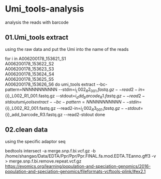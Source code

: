 # Umi_tools-analysis
analysis the reads with barcode

## 01.Umi_tools extract
using the raw data and put the Umi into the name of the reads

   for i in A006200178_153621_S1 \
    A006200178_153622_S2 \
    A006200178_153623_S3 \
    A006200178_153624_S4 \
    A006200178_153625_S5 \
    A006200178_153626_S6
    do
    umi_tools extract --bc-pattern=NNNNNNNNNNN --stdin=${i}_L002_R2_001.fastq.gz --read2-in=${i}_L002_R1_001.fastq.gz --stdout=${i}_add_barcode_R1.fastq.gz --read2-stdout
    umi_tools extract --bc-pattern=NNNNNNNNNNN --stdin=${i}_L002_R2_001.fastq.gz --read2-in=${i}_L002_R3_001.fastq.gz --stdout=${i}_add_barcode_R3.fastq.gz --read2-stdout
    done

## 02.clean data
using the specific adaptor seq 




bedtools intersect -a merge.snp.f.bi.vcf.gz -b /home/shangao/Data/EDTA/Ppr/Ppr/Ppr.FINAL.fa.mod.EDTA.TEanno.gff3 -v > merge.snp.f.bi.remove.repeat.vcf.gz
https://evomics.org/learning/population-and-speciation-genomics/2016-population-and-speciation-genomics/fileformats-vcftools-plink/#ex2.1
